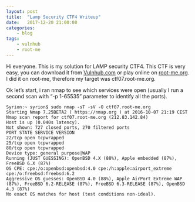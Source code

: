 ```yaml
---
layout: post
title:	"Lamp Security CTF4 Writeup"
date:	2017-12-20 21:00:00
categories:
    - blog
tags:
    - vulnhub
    - root-me
---
```


Hi everyone. This is my solution for LAMP security CTF4. This CTF is very easy, you can download it from [Vulnhub.com](https://vulnhub.com) or play online on [root-me.org](https://root-me.org). I did it on root-me, therefore my target was ctf07.root-me.org.

Ok let’s start, i ran nmap to see which services were open (usually I run a second scan with “-p 1-65535” parameter to identify all the ports).

~~~
Syrion:~ syrion$ sudo nmap -sT -sV -O ctf07.root-me.org
Starting Nmap 7.25BETA2 ( https://nmap.org ) at 2016-10-07 21:19 CEST
Nmap scan report for ctf07.root-me.org (212.83.142.84)
Host is up (0.040s latency).
Not shown: 727 closed ports, 270 filtered ports
PORT STATE SERVICE VERSION
22/tcp open tcpwrapped
25/tcp open tcpwrapped
80/tcp open tcpwrapped
Device type: general purpose|WAP
Running (JUST GUESSING): OpenBSD 4.X (88%), Apple embedded (87%), FreeBSD 6.X (87%)
OS CPE: cpe:/o:openbsd:openbsd:4.0 cpe:/h:apple:airport_extreme cpe:/o:freebsd:freebsd:6.2
Aggressive OS guesses: OpenBSD 4.0 (88%), Apple AirPort Extreme WAP (87%), FreeBSD 6.2-RELEASE (87%), FreeBSD 6.3-RELEASE (87%), OpenBSD 4.3 (87%)
No exact OS matches for host (test conditions non-ideal).
~~~